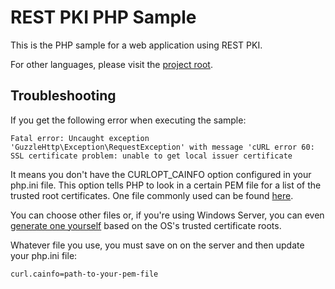 REST PKI PHP Sample
===================

This is the PHP sample for a web application using REST PKI.

For other languages, please visit the [project root](https://github.com/LacunaSoftware/RestPkiSamples).

Troubleshooting
---------------

If you get the following error when executing the sample:

	Fatal error: Uncaught exception 'GuzzleHttp\Exception\RequestException' with message 'cURL error 60: SSL certificate problem: unable to get local issuer certificate

It means you don't have the CURLOPT_CAINFO option configured in your php.ini file. This option tells PHP to look in a certain PEM file for a list
of the trusted root certificates. One file commonly used can be found [here](http://curl.haxx.se/ca/cacert.pem).

You can choose other files or, if you're using Windows Server, you can even
[generate one yourself](http://www.swiftsoftwaregroup.com/configuring-phpcurl-root-certificates-windows-server/)
based on the OS's trusted certificate roots.
	
Whatever file you use, you must save on on the server and then update your php.ini file:

	curl.cainfo=path-to-your-pem-file
	
